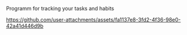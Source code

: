 Programm for tracking your tasks and habits

https://github.com/user-attachments/assets/fa1137e8-3fd2-4f36-98e0-42a41d446d9b

